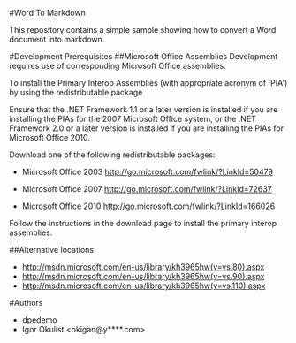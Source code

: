 #Word To Markdown

This repository contains a simple sample showing how to convert a Word
document into markdown.


#Development Prerequisites
##Microsoft Office Assemblies
Development requires use of corresponding Microsoft Office assemblies.

To install the Primary Interop Assemblies (with appropriate acronym of 'PIA') 
by using the redistributable package

Ensure that the .NET Framework 1.1 or a later version is installed if
you are installing the PIAs for the 2007 Microsoft Office system, or the
.NET Framework 2.0 or a later version is installed if you are installing
the PIAs for Microsoft Office 2010.

Download one of the following redistributable packages:

- Microsoft Office 2003 http://go.microsoft.com/fwlink/?LinkId=50479

- Microsoft Office 2007 http://go.microsoft.com/fwlink/?LinkId=72637

- Microsoft Office 2010 http://go.microsoft.com/fwlink/?LinkId=166026

Follow the instructions in the download page to install the primary
interop assemblies.

##Alternative locations
- <http://msdn.microsoft.com/en-us/library/kh3965hw(v=vs.80).aspx>
- <http://msdn.microsoft.com/en-us/library/kh3965hw(v=vs.90).aspx>
- <http://msdn.microsoft.com/en-us/library/kh3965hw(v=vs.110).aspx>


#Authors
- dpedemo
- Igor Okulist <okigan@y****.com>
